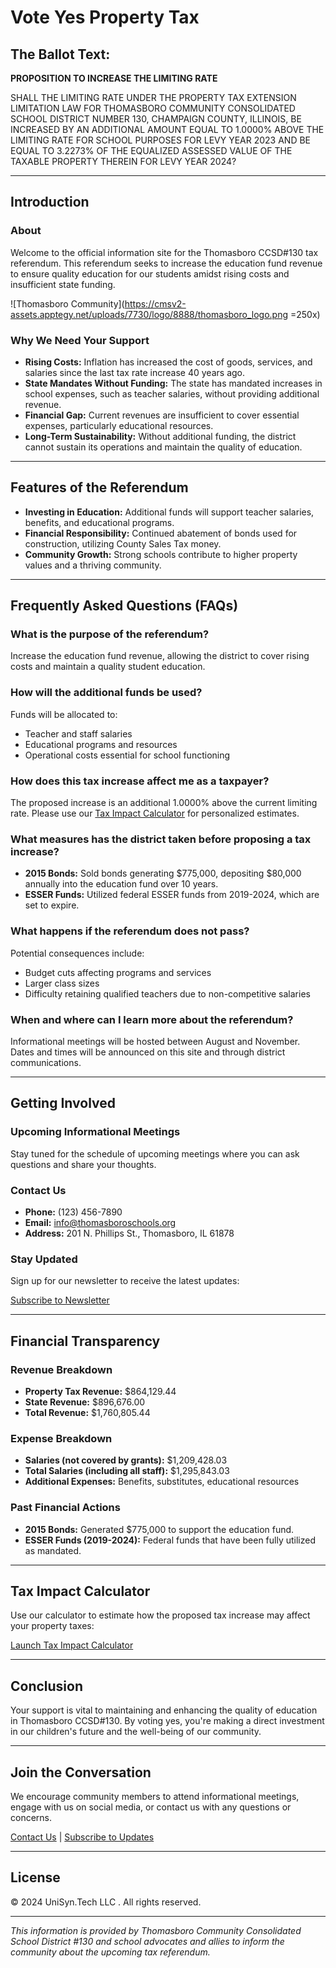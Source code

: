 # Vote Yes Property Tax

## The Ballot Text:

**PROPOSITION TO INCREASE THE LIMITING RATE**

SHALL THE LIMITING RATE UNDER THE PROPERTY TAX EXTENSION LIMITATION LAW FOR THOMASBORO COMMUNITY CONSOLIDATED SCHOOL DISTRICT NUMBER 130, CHAMPAIGN COUNTY, ILLINOIS, BE INCREASED BY AN ADDITIONAL AMOUNT EQUAL TO 1.0000% ABOVE THE LIMITING RATE FOR SCHOOL PURPOSES FOR LEVY YEAR 2023 AND BE EQUAL TO 3.2273% OF THE EQUALIZED ASSESSED VALUE OF THE TAXABLE PROPERTY THEREIN FOR LEVY YEAR 2024?

---

## Introduction

### About

Welcome to the official information site for the Thomasboro CCSD#130 tax referendum. This referendum seeks to increase the education fund revenue to ensure quality education for our students amidst rising costs and insufficient state funding.

![Thomasboro Community](https://cmsv2-assets.apptegy.net/uploads/7730/logo/8888/thomasboro_logo.png =250x)

### Why We Need Your Support

- **Rising Costs:** Inflation has increased the cost of goods, services, and salaries since the last tax rate increase 40 years ago.
- **State Mandates Without Funding:** The state has mandated increases in school expenses, such as teacher salaries, without providing additional revenue.
- **Financial Gap:** Current revenues are insufficient to cover essential expenses, particularly educational resources.
- **Long-Term Sustainability:** Without additional funding, the district cannot sustain its operations and maintain the quality of education.

---

## Features of the Referendum

- **Investing in Education:** Additional funds will support teacher salaries, benefits, and educational programs.
- **Financial Responsibility:** Continued abatement of bonds used for construction, utilizing County Sales Tax money.
- **Community Growth:** Strong schools contribute to higher property values and a thriving community.

---

## Frequently Asked Questions (FAQs)

### What is the purpose of the referendum?

Increase the education fund revenue, allowing the district to cover rising costs and maintain a quality student education.

### How will the additional funds be used?

Funds will be allocated to:

- Teacher and staff salaries
- Educational programs and resources
- Operational costs essential for school functioning

### How does this tax increase affect me as a taxpayer?

The proposed increase is an additional 1.0000% above the current limiting rate. Please use our [Tax Impact Calculator](#tax-impact-calculator) for personalized estimates.

### What measures has the district taken before proposing a tax increase?

- **2015 Bonds:** Sold bonds generating $775,000, depositing $80,000 annually into the education fund over 10 years.
- **ESSER Funds:** Utilized federal ESSER funds from 2019-2024, which are set to expire.

### What happens if the referendum does not pass?

Potential consequences include:

- Budget cuts affecting programs and services
- Larger class sizes
- Difficulty retaining qualified teachers due to non-competitive salaries

### When and where can I learn more about the referendum?

Informational meetings will be hosted between August and November. Dates and times will be announced on this site and through district communications.

---

## Getting Involved

### Upcoming Informational Meetings

Stay tuned for the schedule of upcoming meetings where you can ask questions and share your thoughts.

### Contact Us

- **Phone:** (123) 456-7890
- **Email:** info@thomasboroschools.org
- **Address:** 201 N. Phillips St., Thomasboro, IL 61878

### Stay Updated

Sign up for our newsletter to receive the latest updates:

[Subscribe to Newsletter](#)

---

## Financial Transparency

### Revenue Breakdown

- **Property Tax Revenue:** $864,129.44
- **State Revenue:** $896,676.00
- **Total Revenue:** $1,760,805.44

### Expense Breakdown

- **Salaries (not covered by grants):** $1,209,428.03
- **Total Salaries (including all staff):** $1,295,843.03
- **Additional Expenses:** Benefits, substitutes, educational resources

### Past Financial Actions

- **2015 Bonds:** Generated $775,000 to support the education fund.
- **ESSER Funds (2019-2024):** Federal funds that have been fully utilized as mandated.

---

## Tax Impact Calculator

Use our calculator to estimate how the proposed tax increase may affect your property taxes:

[Launch Tax Impact Calculator](#)

---

## Conclusion

Your support is vital to maintaining and enhancing the quality of education in Thomasboro CCSD#130. By voting yes, you're making a direct investment in our children's future and the well-being of our community.

---

## Join the Conversation

We encourage community members to attend informational meetings, engage with us on social media, or contact us with any questions or concerns.

[Contact Us](#contact-us) | [Subscribe to Updates](#stay-updated)

---

## License

© 2024 UniSyn.Tech LLC . All rights reserved.

---

*This information is provided by Thomasboro Community Consolidated School District #130 and school advocates and allies to inform the community about the upcoming tax referendum.*
